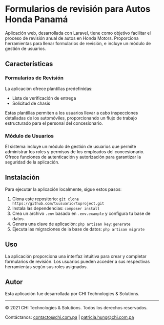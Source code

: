 # Formularios de revisión para Autos Honda Panamá

Aplicación web, desarrollada con Laravel, tiene como objetivo facilitar el proceso de revisión anual de autos en Honda Motors. Proporciona herramientas para llenar formularios de revisión, e incluye un módulo de gestión de usuarios.

## Características

### Formularios de Revisión

La aplicación ofrece plantillas predefinidas:

- Lista de verificación de entrega
- Solicitud de chasis

Estas plantillas permiten a los usuarios llevar a cabo inspecciones detalladas de los automóviles, proporcionando un flujo de trabajo estructurado para el personal del concesionario.

### Módulo de Usuarios

El sistema incluye un módulo de gestión de usuarios que permite administrar los roles y permisos de los empleados del concesionario. Ofrece funciones de autenticación y autorización para garantizar la seguridad de la aplicación.

## Instalación

Para ejecutar la aplicación localmente, sigue estos pasos:

1. Clona este repositorio: `git clone https://github.com/tuusuario/tuproject.git`
2. Instala las dependencias: `composer install`
3. Crea un archivo `.env` basado en `.env.example` y configura tu base de datos.
4. Genera una clave de aplicación: `php artisan key:generate`
5. Ejecuta las migraciones de la base de datos: `php artisan migrate`

## Uso

La aplicación proporciona una interfaz intuitiva para crear y completar formularios de revisión. Los usuarios pueden acceder a sus respectivas herramientas según sus roles asignados.

## Autor

Esta aplicación fue desarrollada por CHI Technologies & Solutions.

---

© 2021 CHI Technologies & Solutions. Todos los derechos reservados.

Contáctanos: [contacto@chi.com.pa](mailto:contacto@chi.com.pa) | [patricia.hung@chi.com.pa](mailto:patricia.hung@chi.com.pa)


